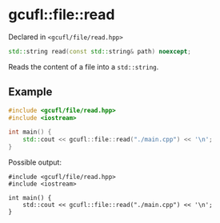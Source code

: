 # gcufl::file::read
Declared in `<gcufl/file/read.hpp>`
```cpp
std::string read(const std::string& path) noexcept;
```
Reads the content of a file into a `std::string`.
## Example
```cpp
#include <gcufl/file/read.hpp>
#include <iostream>

int main() {
	std::cout << gcufl::file::read("./main.cpp") << '\n';
}
```
Possible output:
```
#include <gcufl/file/read.hpp>
#include <iostream>

int main() {
	std::cout << gcufl::file::read("./main.cpp") << '\n';
}
```
